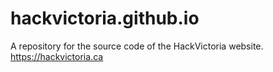 # hackvictoria.github.io
A repository for the source code of the HackVictoria website. https://hackvictoria.ca
